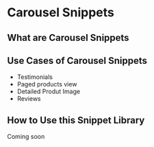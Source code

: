 # Carousel Snippets

## What are Carousel Snippets


## Use Cases of Carousel Snippets

- Testimonials
- Paged products view
- Detailed Produt Image
- Reviews

## How to Use this Snippet Library

Coming soon